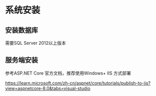 # 系统安装

## 安装数据库

需要SQL Server 2012以上版本

## 服务端安装

参考ASP.NET Core  官方文档，推荐使用Windows+ IIS 方式部署

https://learn.microsoft.com/zh-cn/aspnet/core/tutorials/publish-to-iis?view=aspnetcore-8.0&tabs=visual-studio
